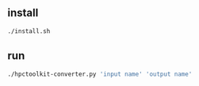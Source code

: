 ## install

``` bash
./install.sh
```

## run

``` bash
./hpctoolkit-converter.py 'input name' 'output name'
```